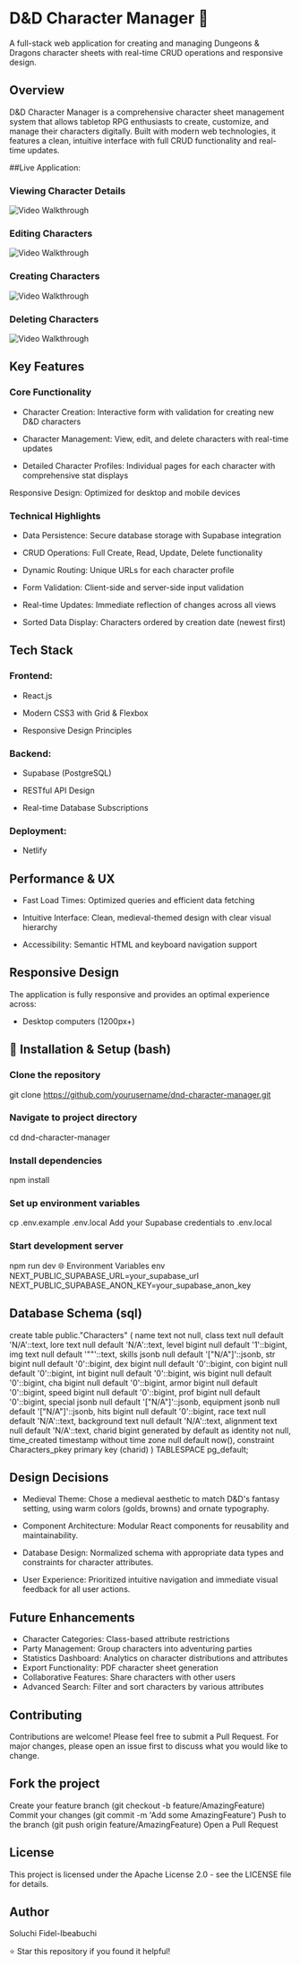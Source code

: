 # D&D Character Manager 🎲
A full-stack web application for creating and managing Dungeons & Dragons character sheets with real-time CRUD operations and responsive design.

## Overview
D&D Character Manager is a comprehensive character sheet management system that allows tabletop RPG enthusiasts to create, customize, and manage their characters digitally. Built with modern web technologies, it features a clean, intuitive interface with full CRUD functionality and real-time updates.

##Live Application:

### Viewing Character Details
<img src='view_char.gif' title='Viewing Character Details' width='' alt='Video Walkthrough' />


### Editing Characters
<img src='edit_char.gif' title='Editing Characters' width='' alt='Video Walkthrough' />


### Creating Characters
<img src='create_char.gif' title='Creating Characters' width='' alt='Video Walkthrough' />


### Deleting Characters
<img src='del_char.gif' title='Deleting Characters' width='' alt='Video Walkthrough' />

## Key Features

### Core Functionality
* Character Creation: Interactive form with validation for creating new D&D characters

* Character Management: View, edit, and delete characters with real-time updates

* Detailed Character Profiles: Individual pages for each character with comprehensive stat displays


Responsive Design: Optimized for desktop and mobile devices

### Technical Highlights
* Data Persistence: Secure database storage with Supabase integration

* CRUD Operations: Full Create, Read, Update, Delete functionality

* Dynamic Routing: Unique URLs for each character profile

* Form Validation: Client-side and server-side input validation

* Real-time Updates: Immediate reflection of changes across all views

* Sorted Data Display: Characters ordered by creation date (newest first)


## Tech Stack

### Frontend:

* React.js

* Modern CSS3 with Grid & Flexbox

* Responsive Design Principles


### Backend:

* Supabase (PostgreSQL)

* RESTful API Design

* Real-time Database Subscriptions

### Deployment:

* Netlify


## Performance & UX

* Fast Load Times: Optimized queries and efficient data fetching

* Intuitive Interface: Clean, medieval-themed design with clear visual hierarchy

* Accessibility: Semantic HTML and keyboard navigation support

<!-- Error Handling: Comprehensive error states and user feedback -->
## Responsive Design
The application is fully responsive and provides an optimal experience across:

* Desktop computers (1200px+)
<!-- Tablets (768px - 1199px)
Mobile devices (320px - 767px) -->

## 🔧 Installation & Setup (bash)

### Clone the repository
git clone https://github.com/yourusername/dnd-character-manager.git

### Navigate to project directory
cd dnd-character-manager

### Install dependencies
npm install

### Set up environment variables
cp .env.example .env.local
Add your Supabase credentials to .env.local

### Start development server
npm run dev
🌐 Environment Variables
env
NEXT_PUBLIC_SUPABASE_URL=your_supabase_url
NEXT_PUBLIC_SUPABASE_ANON_KEY=your_supabase_anon_key

## Database Schema (sql)
create table public."Characters" (
  name text not null,
  class text null default 'N/A'::text,
  lore text null default 'N/A'::text,
  level bigint null default '1'::bigint,
  img text null default '""'::text,
  skills jsonb null default '["N/A"]'::jsonb,
  str bigint null default '0'::bigint,
  dex bigint null default '0'::bigint,
  con bigint null default '0'::bigint,
  int bigint null default '0'::bigint,
  wis bigint null default '0'::bigint,
  cha bigint null default '0'::bigint,
  armor bigint null default '0'::bigint,
  speed bigint null default '0'::bigint,
  prof bigint null default '0'::bigint,
  special jsonb null default '["N/A"]'::jsonb,
  equipment jsonb null default '["N/A"]'::jsonb,
  hits bigint null default '0'::bigint,
  race text null default 'N/A'::text,
  background text null default 'N/A'::text,
  alignment text null default 'N/A'::text,
  charid bigint generated by default as identity not null,
  time_created timestamp without time zone null default now(),
  constraint Characters_pkey primary key (charid)
) TABLESPACE pg_default;

<!-- 🚦 API Endpoints
GET /api/characters - Retrieve all characters
POST /api/characters - Create new character
GET /api/characters/[id] - Get specific character
PUT /api/characters/[id] - Update character
DELETE /api/characters/[id] - Delete character -->

## Design Decisions
* Medieval Theme: Chose a medieval aesthetic to match D&D's fantasy setting, using warm colors (golds, browns) and ornate typography.

* Component Architecture: Modular React components for reusability and maintainability.

* Database Design: Normalized schema with appropriate data types and constraints for character attributes.

* User Experience: Prioritized intuitive navigation and immediate visual feedback for all user actions.

## Future Enhancements
* Character Categories: Class-based attribute restrictions
* Party Management: Group characters into adventuring parties
* Statistics Dashboard: Analytics on character distributions and attributes
* Export Functionality: PDF character sheet generation
* Collaborative Features: Share characters with other users
* Advanced Search: Filter and sort characters by various attributes

<!-- 📈 Performance Metrics
Page Load Time: < 2 seconds
Database Query Time: < 100ms average
Lighthouse Score: 95+ (Performance, Accessibility, Best Practices) -->

## Contributing
Contributions are welcome! Please feel free to submit a Pull Request. For major changes, please open an issue first to discuss what you would like to change.

## Fork the project
Create your feature branch (git checkout -b feature/AmazingFeature)
Commit your changes (git commit -m 'Add some AmazingFeature')
Push to the branch (git push origin feature/AmazingFeature)
Open a Pull Request

## License
This project is licensed under the Apache License 2.0 - see the LICENSE file for details.

## Author
Soluchi Fidel-Ibeabuchi

⭐ Star this repository if you found it helpful!
